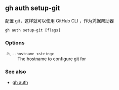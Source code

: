 ## gh auth setup-git

配置 git，这样就可以使用 GitHub CLI ，作为凭据帮助器

```
gh auth setup-git [flags]
```

### Options

<dl class="flags">
	<dt><code>-h</code>, <code>--hostname &lt;string&gt;</code></dt>
	<dd>The hostname to configure git for</dd>
</dl>

### See also

- [gh auth](./gh_auth.zh.md)
